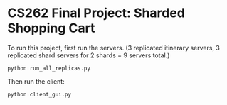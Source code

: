 # CS262 Final Project: Sharded Shopping Cart

To run this project, first run the servers. (3 replicated itinerary servers, 3 replicated shard servers for 2 shards = 9 servers total.)

```[bash]
python run_all_replicas.py
```

Then run the client:

```[bash]
python client_gui.py
```
